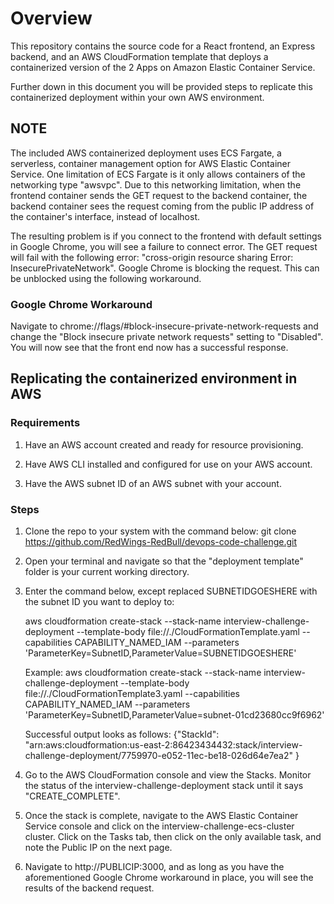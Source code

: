 # Overview #

 This repository contains the source code for a React frontend, an Express backend, and an AWS CloudFormation template that deploys a containerized version of the 2 Apps on Amazon Elastic Container Service. 

Further down in this document you will be provided steps to replicate this containerized deployment within your own AWS environment.

## NOTE ##
The included AWS containerized deployment uses ECS Fargate, a serverless, container management option for AWS Elastic Container Service. One limitation of ECS Fargate is it only allows containers of the networking type "awsvpc". Due to this networking limitation, when the frontend container sends the GET request to the backend container, the backend container sees the request coming from the public IP address of the container's interface, instead of localhost. 

The resulting problem is if you connect to the frontend with default settings in Google Chrome, you will see a failure to connect error. The GET request will fail with the following error: "cross-origin resource sharing Error: InsecurePrivateNetwork". Google Chrome is blocking the request. This can be unblocked using the following workaround.

### Google Chrome Workaround ###
Navigate to chrome://flags/#block-insecure-private-network-requests and change the "Block insecure private network requests" setting to "Disabled". You will now see that the front end now has a successful response.


## Replicating the containerized environment in AWS ##

### Requirements ###
1) Have an AWS account created and ready for resource provisioning. 

2) Have AWS CLI installed and configured for use on your AWS account.

3) Have the AWS subnet ID of an AWS subnet with your account.


### Steps ###
1) Clone the repo to your system with the command below:
	git clone https://github.com/RedWings-RedBull/devops-code-challenge.git

2) Open your terminal and navigate so that the "deployment template" folder is your current working directory.

3) Enter the command below, except replaced SUBNETIDGOESHERE with the subnet ID you want to deploy to:

	aws cloudformation create-stack --stack-name interview-challenge-deployment --template-body file://./CloudFormationTemplate.yaml --capabilities CAPABILITY_NAMED_IAM --parameters 'ParameterKey=SubnetID,ParameterValue=SUBNETIDGOESHERE'

	Example:
	aws cloudformation create-stack --stack-name interview-challenge-deployment --template-body file://./CloudFormationTemplate3.yaml --capabilities CAPABILITY_NAMED_IAM --parameters 'ParameterKey=SubnetID,ParameterValue=subnet-01cd23680cc9f6962'

	Successful output looks as follows:
	{"StackId": "arn:aws:cloudformation:us-east-2:86423434432:stack/interview-challenge-deployment/7759970-e052-11ec-be18-026d64e7ea2"
}

4) Go to the AWS CloudFormation console and view the Stacks. Monitor the status of the interview-challenge-deployment stack until it says "CREATE_COMPLETE". 

5) Once the stack is complete, navigate to the AWS Elastic Container Service console and click on the interview-challenge-ecs-cluster cluster. Click on the Tasks tab, then click on the only available task, and note the Public IP on the next page.

6) Navigate to http://PUBLICIP:3000, and as long as you have the aforementioned Google Chrome workaround in place, you will see the results of the backend request.


